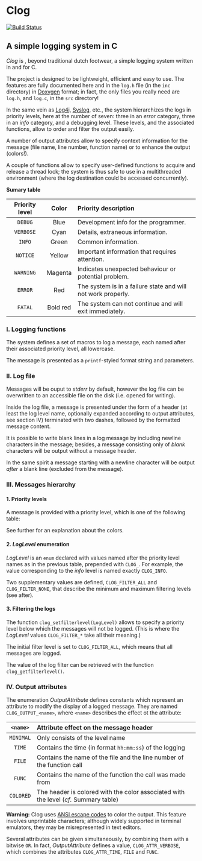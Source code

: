 # Clog

[![Build Status](https://travis-ci.org/Moonstroke/C-log.svg?branch=master)](
https://travis-ci.org/Moonstroke/C-log)


## A simple logging system in C

*Clog* is , beyond traditional dutch footwear, a simple logging system written
in and for C.

The project is designed to be lightweight, efficient and easy to use.
The features are fully documented here and in the `log.h` file (in the `inc`
directory) in [Doxygen](doxygen.org) format; in fact, the only files you really
need are `log.h`, and `log.c`, in the `src` directory!

In the same vein as [Log4j](https://logging.apache.org/log4j/2.x/),
[Syslog](https://en.wikipedia.org/wiki/Syslog), etc., the system hierarchizes
the logs in priority levels, here at the number of seven: three in an *error*
category, three in an *info* category, and a debugging level.
These levels, and the associated functions, allow to order and filter the output
easily.

A number of output attributes allow to specify context information for the
message (file name, line number, function name) or to enhance the output
(colors!).

A couple of functions allow to specify user-defined functions to acquire and
release a thread lock; the system is thus safe to use in a multithreaded
environment (where the log destination could be accessed concurrently).

**Sumary table**

|Priority level|  Color |Priority description
|:------------:|:------:|:-------------------
|    `DEBUG`   |  Blue  |Development info for the programmer.
|   `VERBOSE`  |  Cyan  |Details, extraneous information.
|    `INFO`    |  Green |Common information.
|   `NOTICE`   | Yellow |Important information that requires attention.
|   `WARNING`  | Magenta|Indicates unexpected behaviour or potential problem.
|    `ERROR`   |   Red  |The system is in a failure state and will not work properly.
|    `FATAL`   |Bold red|The system can not continue and will exit immediately.



### I. Logging functions

The system defines a set of macros to log a message, each named after their
associated priority level, all lowercase.

The message is presented as a `printf`-styled format string and parameters.



### II. Log file

Messages will be ouput to *stderr* by default, however the log file can be
overwritten to an accessible file on the disk (i.e. opened for writing).

Inside the log file, a message is presented under the form of a header (at least
the log level name, optionally expanded according to output attributes, see
section IV) terminated with two dashes, followed by the formatted message
content.

It is possible to write blank lines in a log message by including newline
characters in the message; besides, a message consisting only of *blank*
characters will be output without a message header.

In the same spirit a message starting with a newline character will be output
*after* a blank line (excluded from the message).



### III. Messages hierarchy

#### 1. Priority levels

A message is provided with a priority level, which is one of the following
table:

See further for an explanation about the colors.


#### 2. *LogLevel* enumeration

*LogLevel* is an `enum` declared with values named after the priority level
names as in the previous table, prepended with `CLOG_`. For example, the value
corresponding to the *info* level is named exactly `CLOG_INFO`.

Two supplementary values are defined, `CLOG_FILTER_ALL` and `CLOG_FILTER_NONE`,
that describe the minimum and maximum filtering levels (see after).


#### 3. Filtering the logs

The function `clog_setfilterlevel(LogLevel)` allows to specify a priority level
below which the messages will not be logged. (This is where the *LogLevel*
values `CLOG_FILTER_*` take all their meaning.)

The initial filter level is set to `CLOG_FILTER_ALL`, which means that all
messages are logged.

The value of the log filter can be retrieved with the function
`clog_getfilterlevel()`.



### IV. Output attributes

The enumeration *OutputAttribute* defines constants which represent an attribute
to modify the display of a logged message. They are named `CLOG_OUTPUT_<name>`,
where `<name>` describes the effect ot the attribute:

 `<name>`|Attribute effect on the message header
:-------:|:-------------------------------------
`MINIMAL`|Only consists of the level name
  `TIME` |Contains the time (in format `hh:mm:ss`) of the logging
  `FILE` |Contains the name of the file and the line number of the function call
  `FUNC` |Contains the name of the function the call was made from
`COLORED`|The header is colored with the color associated with the level (*cf.* Summary table)

**Warning:** Clog uses
[ANSI escape codes](https://en.wikipedia.org/wiki/ANSI_escape_code) to color the
output. This feature involves unprintable characters; although widely supported
in terminal emulators, they may be misrepresented in text editors.

Several attributes can be given simultaneously, by combining them with a bitwise
`OR`. In fact, *OutputAttribute* defines a value, `CLOG_ATTR_VERBOSE`, which
combines the attributes `CLOG_ATTR_TIME`, `FILE` and `FUNC`.
